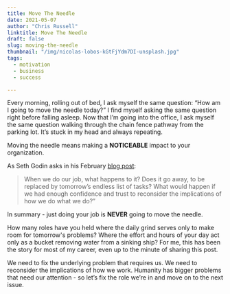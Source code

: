 ```yaml
---
title: Move The Needle
date: 2021-05-07
author: "Chris Russell"
linktitle: Move The Needle
draft: false
slug: moving-the-needle
thumbnail: "/img/nicolas-lobos-kGtFjYdm7DI-unsplash.jpg"
tags:
  - motivation
  - business
  - success

---
```

Every morning, rolling out of bed, I ask myself the same question: “How am I going to move the needle today?” I find myself asking the same question right before falling asleep. Now that I’m going into the office, I ask myself the same question walking through the chain fence pathway from the parking lot. It’s stuck in my head and always repeating.  
 
Moving the needle means making a **NOTICEABLE** impact to your organization. 


As Seth Godin asks in his February [blog post](https://seths.blog/2021/02/im-just-doing-my-job/):


>When we do our job, what happens to it? Does it go away, to be replaced by tomorrow’s endless list of tasks? What would happen if we had enough confidence and trust to reconsider the implications of how we do what we do?”

In summary - just doing your job is **NEVER** going to move the needle.

How many roles have you held where the daily grind serves only to make room for tomorrow's problems? Where the effort and hours of your day act only as a bucket removing water from a sinking ship? For me, this has been the story for most of my career, even up to the minute of sharing this post. 


We need to fix the underlying problem that requires us. We need to reconsider the implications of how we work. Humanity has bigger problems that need our attention - so let’s fix the role we’re in and move on to the next issue.
